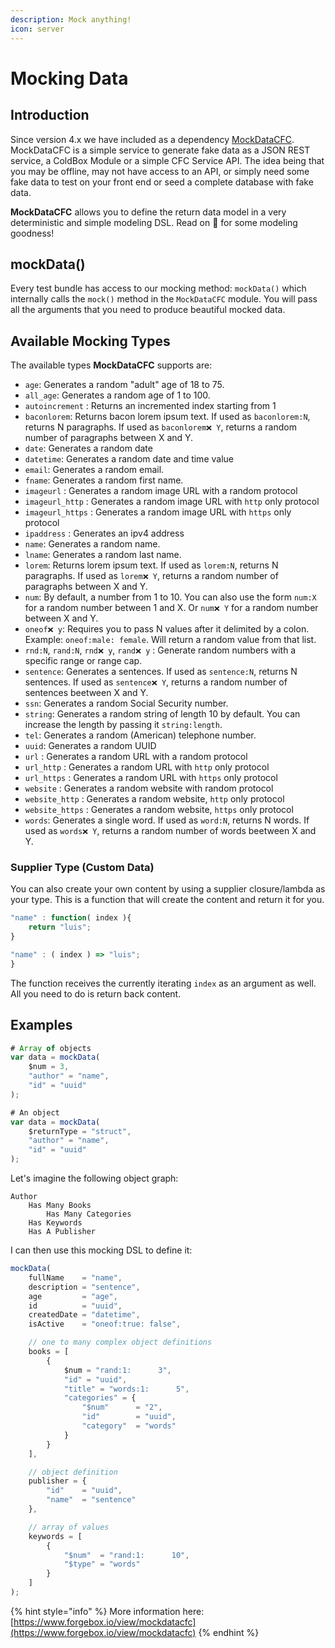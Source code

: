 ```yaml
---
description: Mock anything!
icon: server
---
```


# Mocking Data

## Introduction

Since version 4.x we have included as a dependency [MockDataCFC](https://forgebox.io/view/mockdatacfc).  MockDataCFC is a simple service to generate fake data as a JSON REST service, a ColdBox Module or a simple CFC Service API. The idea being that you may be offline, may not have access to an API, or simply need some fake data to test on your front end or seed a complete database with fake data.

**MockDataCFC** allows you to define the return data model in a very deterministic and simple modeling DSL. Read on 🚀 for some modeling goodness!

## mockData()

Every test bundle has access to our mocking method: `mockData()` which internally calls the `mock()` method in the `MockDataCFC` module.  You will pass all the arguments that you need to produce beautiful mocked data.

## Available Mocking Types

The available types **MockDataCFC** supports are:

* `age`: Generates a random "adult" age of 18 to 75.
* `all_age`: Generates a random age of 1 to 100.
* `autoincrement` : Returns an incremented index starting from 1
* `baconlorem`: Returns bacon lorem ipsum text. If used as `baconlorem:N`, returns N paragraphs. If used as `baconlorem❌ Y`, returns a random number of paragraphs between X and Y.
* `date`: Generates a random date
* `datetime`: Generates a random date and time value
* `email`: Generates a random email.
* `fname`: Generates a random first name.
* `imageurl` : Generates a random image URL with a random protocol
* `imageurl_http` : Generates a random image URL with `http` only protocol
* `imageurl_https` : Generates a random image URL with `https` only protocol
* `ipaddress` : Generates an ipv4 address
* `name`: Generates a random name.
* `lname`: Generates a random last name.
* `lorem`: Returns lorem ipsum text. If used as `lorem:N`, returns N paragraphs. If used as `lorem❌ Y`, returns a random number of paragraphs between X and Y.
* `num`: By default, a number from 1 to 10. You can also use the form `num:X` for a random number between 1 and X. Or `num❌ Y` for a random number between X and Y.
* `oneof❌ y`: Requires you to pass N values after it delimited by a colon. Example: `oneof:male: female`. Will return a random value from that list.
* `rnd:N`, `rand:N`, `rnd❌ y`, `rand❌ y` : Generate random numbers with a specific range or range cap.
* `sentence`: Generates a sentences. If used as `sentence:N`, returns N sentences. If used as `sentence❌ Y`, returns a random number of sentences beetween X and Y.
* `ssn`: Generates a random Social Security number.
* `string`: Generates a random string of length 10 by default. You can increase the length by passing it `string:length`.
* `tel`: Generates a random (American) telephone number.
* `uuid`: Generates a random UUID
* `url` : Generates a random URL with a random protocol
* `url_http` : Generates a random URL with `http` only protocol
* `url_https` : Generates a random URL with `https` only protocol
* `website` : Generates a random website with random protocol
* `website_http` : Generates a random website, `http` only protocol
* `website_https` : Generates a random website, `https` only protocol
* `words`: Generates a single word. If used as `word:N`, returns N words. If used as `words❌ Y`, returns a random number of words beetween X and Y.

### Supplier Type (Custom Data)

You can also create your own content by using a supplier closure/lambda as your type. This is a function that will create the content and return it for you.

```javascript
"name" : function( index ){
	return "luis";
}

"name" : ( index ) => "luis";
}
```

The function receives the currently iterating `index` as an argument as well. All you need to do is return back content.

## Examples

```javascript
# Array of objects
var data = mockData(
    $num = 3,
    "author" = "name",
    "id" = "uuid"
);

# An object
var data = mockData(
    $returnType = "struct",
    "author" = "name",
    "id" = "uuid"
);
```

Let's imagine the following object graph:

```
Author
    Has Many Books
        Has Many Categories
    Has Keywords
    Has A Publisher
```

I can then use this mocking DSL to define it:

```javascript
mockData(
    fullName    = "name",
    description = "sentence",
    age         = "age",
    id          = "uuid",
    createdDate = "datetime",
    isActive	= "oneof:true: false",

    // one to many complex object definitions
    books = [
        {
            $num = "rand:1:      3",
            "id" = "uuid",
            "title" = "words:1:      5",
            "categories" = {
                "$num"      = "2",
                "id"        = "uuid",
                "category"  = "words"
            }
        }
    ],

    // object definition
    publisher = {
        "id" 	= "uuid",
        "name" 	= "sentence"
    },

    // array of values
    keywords = [
        {
            "$num" 	= "rand:1:      10",
            "$type" = "words"
        }
    ]
);
```

{% hint style="info" %}
More information here: [https://www.forgebox.io/view/mockdatacfc](https://www.forgebox.io/view/mockdatacfc)
{% endhint %}
